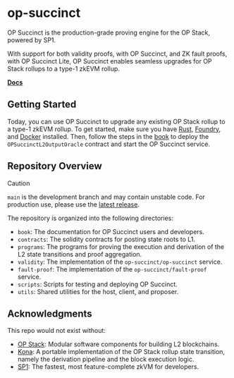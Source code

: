 # op-succinct

OP Succinct is the production-grade proving engine for the OP Stack, powered by SP1.

With support for both validity proofs, with OP Succinct, and ZK fault proofs, with OP Succinct Lite, OP Succinct enables seamless upgrades for OP Stack rollups to a type-1 zkEVM rollup.

**[Docs](https://succinctlabs.github.io/op-succinct)**

## Getting Started

Today, you can use OP Succinct to upgrade any existing OP Stack rollup to a type-1 zkEVM rollup. To get started, make sure you have [Rust](https://rustup.rs/), [Foundry](https://book.getfoundry.sh/), and [Docker](https://docs.docker.com/engine/install/) installed. Then, follow the steps in the [book](https://succinctlabs.github.io/op-succinct/) to deploy the `OPSuccinctL2OutputOracle` contract and start the OP Succinct service.

## Repository Overview

> [!CAUTION]
> `main` is the development branch and may contain unstable code.
> For production use, please use the [latest release](https://github.com/succinctlabs/op-succinct/releases).

The repository is organized into the following directories:

- `book`: The documentation for OP Succinct users and developers.
- `contracts`: The solidity contracts for posting state roots to L1.
- `programs`: The programs for proving the execution and derivation of the L2 state transitions and proof aggregation.
- `validity`: The implementation of the `op-succinct/op-succinct` service.
- `fault-proof`: The implementation of the `op-succinct/fault-proof` service.
- `scripts`: Scripts for testing and deploying OP Succinct.
- `utils`: Shared utilities for the host, client, and proposer.

## Acknowledgments

This repo would not exist without:
* [OP Stack](https://docs.optimism.io/stack/getting-started): Modular software components for building L2 blockchains.
* [Kona](https://github.com/anton-rs/kona/tree/main): A portable implementation of the OP Stack rollup state transition, namely the derivation pipeline and the block execution logic.
* [SP1](https://github.com/succinctlabs/sp1): The fastest, most feature-complete zkVM for developers.
